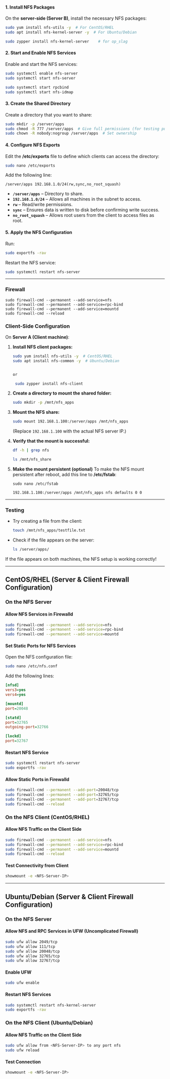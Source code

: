 

#### **1. Install NFS Packages**
On the **server-side (Server B)**, install the necessary NFS packages:

```bash
sudo yum install nfs-utils -y  # For CentOS/RHEL
sudo apt install nfs-kernel-server -y  # For Ubuntu/Debian

sudo zypper install nfs-kernel-server    # for op_slag
```

#### **2. Start and Enable NFS Services**
Enable and start the NFS services:

```bash
sudo systemctl enable nfs-server
sudo systemctl start nfs-server

sudo systemctl start rpcbind
sudo systemctl start nfs-idmap
```

#### **3. Create the Shared Directory**
Create a directory that you want to share:

```bash
sudo mkdir -p /server/apps
sudo chmod -R 777 /server/apps  # Give full permissions (for testing purposes)
sudo chown -R nobody:nogroup /server/apps  # Set ownership
```

#### **4. Configure NFS Exports**
Edit the **/etc/exports** file to define which clients can access the directory:

```bash
sudo nano /etc/exports
```

Add the following line:

```
/server/apps 192.168.1.0/24(rw,sync,no_root_squash)
```

- **`/server/apps`** – Directory to share.
- **`192.168.1.0/24`** – Allows all machines in the subnet to access.
- **`rw`** – Read/write permissions.
- **`sync`** – Ensures data is written to disk before confirming write success.
- **`no_root_squash`** – Allows root users from the client to access files as root.

#### **5. Apply the NFS Configuration**
Run:

```bash
sudo exportfs -rav
```

Restart the NFS service:

```bash
sudo systemctl restart nfs-server
```

---

### Firewall
```
sudo firewall-cmd --permanent --add-service=nfs
sudo firewall-cmd --permanent --add-service=rpc-bind
sudo firewall-cmd --permanent --add-service=mountd
sudo firewall-cmd --reload
```


### **Client-Side Configuration**
On **Server A (Client machine)**:

1. **Install NFS client packages:**
   ```bash
   sudo yum install nfs-utils -y  # CentOS/RHEL
   sudo apt install nfs-common -y  # Ubuntu/Debian


   or 

    sudo zypper install nfs-client

   ```

2. **Create a directory to mount the shared folder:**
   ```bash
   sudo mkdir -p /mnt/nfs_apps
   ```

3. **Mount the NFS share:**
   ```bash
   sudo mount 192.168.1.100:/server/apps /mnt/nfs_apps
   ```

   (Replace `192.168.1.100` with the actual NFS server IP.)

4. **Verify that the mount is successful:**
   ```bash
   df -h | grep nfs

   ls /mnt/nfs_share
   ```

5. **Make the mount persistent (optional)**
   To make the NFS mount persistent after reboot, add this line to **/etc/fstab**:

   ```
   sudo nano /etc/fstab
   
   192.168.1.100:/server/apps /mnt/nfs_apps nfs defaults 0 0
   ```

---

### **Testing**
- Try creating a file from the client:
  ```bash
  touch /mnt/nfs_apps/testfile.txt
  ```
- Check if the file appears on the server:
  ```bash
  ls /server/apps/
  ```

If the file appears on both machines, the NFS setup is working correctly!

---




## CentOS/RHEL (Server & Client Firewall Configuration)

### On the NFS Server

#### Allow NFS Services in Firewalld
```bash
sudo firewall-cmd --permanent --add-service=nfs
sudo firewall-cmd --permanent --add-service=rpc-bind
sudo firewall-cmd --permanent --add-service=mountd
```

#### Set Static Ports for NFS Services
Open the NFS configuration file:
```bash
sudo nano /etc/nfs.conf
```
Add the following lines:
```ini
[nfsd]
vers3=yes
vers4=yes

[mountd]
port=20048

[statd]
port=32765
outgoing-port=32766

[lockd]
port=32767
```

#### Restart NFS Service
```bash
sudo systemctl restart nfs-server
sudo exportfs -rav
```

#### Allow Static Ports in Firewalld
```bash
sudo firewall-cmd --permanent --add-port=20048/tcp
sudo firewall-cmd --permanent --add-port=32765/tcp
sudo firewall-cmd --permanent --add-port=32767/tcp
sudo firewall-cmd --reload
```

### On the NFS Client (CentOS/RHEL)

#### Allow NFS Traffic on the Client Side
```bash
sudo firewall-cmd --permanent --add-service=nfs
sudo firewall-cmd --permanent --add-service=rpc-bind
sudo firewall-cmd --permanent --add-service=mountd
sudo firewall-cmd --reload
```

#### Test Connectivity from Client
```bash
showmount -e <NFS-Server-IP>
```

---

## Ubuntu/Debian (Server & Client Firewall Configuration)

### On the NFS Server

#### Allow NFS and RPC Services in UFW (Uncomplicated Firewall)
```bash
sudo ufw allow 2049/tcp
sudo ufw allow 111/tcp
sudo ufw allow 20048/tcp
sudo ufw allow 32765/tcp
sudo ufw allow 32767/tcp
```

#### Enable UFW
```bash
sudo ufw enable
```

#### Restart NFS Services
```bash
sudo systemctl restart nfs-kernel-server
sudo exportfs -rav
```

### On the NFS Client (Ubuntu/Debian)

#### Allow NFS Traffic on the Client Side
```bash
sudo ufw allow from <NFS-Server-IP> to any port nfs
sudo ufw reload
```

#### Test Connection
```bash
showmount -e <NFS-Server-IP>
